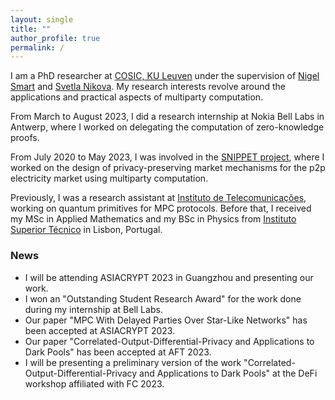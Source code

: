```yaml
---
layout: single
title: ""
author_profile: true
permalink: /
---
```


I am a PhD researcher at [COSIC, KU Leuven](https://www.esat.kuleuven.be/cosic/) under the supervision of [Nigel Smart](https://nigelsmart.github.io/) and [Svetla Nikova](https://www.esat.kuleuven.be/cosic/people/svetla-petkova-nikova/). 
My research interests revolve around the applications and practical aspects of multiparty computation.

From March to August 2023, I did a research internship at Nokia Bell Labs in Antwerp, where I worked on delegating the computation of zero-knowledge proofs.

From July 2020 to May 2023, I was involved in the [SNIPPET project](https://www.esat.kuleuven.be/cosic/project/snippet/), where I worked on the design of privacy-preserving market mechanisms for the p2p electricity market using multiparty computation.

Previously, I was a research assistant at [Instituto de Telecomunicações](https://www.it.pt/), working on quantum primitives for MPC protocols. 
Before that, I received my MSc in Applied Mathematics and my BSc in Physics from [Instituto Superior Técnico](https://tecnico.ulisboa.pt/en/) in Lisbon, Portugal. 


### News
- I will be attending ASIACRYPT 2023 in Guangzhou and presenting our work. 
- I won an "Outstanding Student Research Award" for the work done during my internship at Bell Labs.
- Our paper "MPC With Delayed Parties Over Star-Like Networks" has been accepted at ASIACRYPT 2023.
- Our paper "Correlated-Output-Differential-Privacy and Applications to Dark Pools" has been accepted at AFT 2023.
- I will be presenting a preliminary version of the work "Correlated-Output-Differential-Privacy and Applications to Dark Pools" at the DeFi workshop affiliated with FC 2023.
